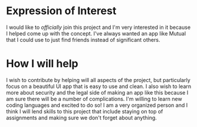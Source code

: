 # Expression of Interest
I would like to *officially* join this project and I'm very interested in it because I helped come up with the concept. I've always wanted an app like Mutual that I could use to just find friends instead of significant others. 
# How I will help
I wish to contribute by helping will all aspects of the project, but particularly focus on a beautiful UI app that is easy to use and clean. I also wish to learn more about security and the legal side of making an app like this because I am sure there will be a number of complications. I'm willing to learn new coding languages and excited to do so! I am a very organized person and I think I will lend skills to this project that include staying on top of assignments and making sure we don't forget about anything. 

